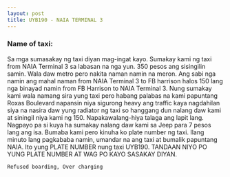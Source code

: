 ```yaml
---
layout: post
title: UYB190 - NAIA TERMINAL 3
---
```


### Name of taxi: 

Sa mga sumasakay ng taxi diyan mag-ingat kayo. Sumakay kami ng taxi from NAIA Terminal 3 sa labasan na nga yun. 350 pesos ang sisingilin samin. Wala daw metro pero nakita naman namin na meron. Ang sabi nga namin ang mahal naman from NAIA Terminal 3 to FB harrison halos 150 lang nga binayad namin from FB Harrison to NAIA Terminal 3. Nung sumakay kami wala namang sira yung taxi pero habang palabas na kami papuntang Roxas Boulevard napansin niya sigurong heavy ang traffic kaya nagdahilan siya na nasira daw yung radiator ng taxi so hanggang dun nalang daw kami at siningil niya kami ng 150. Napakawalang-hiya talaga ang lapit lang.  Nagpayo pa si kuya ha sumakay nalang daw kami sa Jeep para 7 pesos lang ang isa. Bumaba kami pero kinuha ko plate number ng taxi. Ilang minuto lang pagkababa namin, umandar na ang taxi at bumalik papuntang NAIA. Ito yung PLATE NUMBER nung taxi UYB190. 
TANDAAN NIYO PO YUNG PLATE NUMBER AT WAG PO KAYO SASAKAY DIYAN.

```Refused boarding, Over charging```
